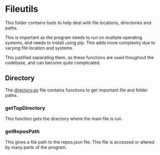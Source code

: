 # Fileutils

This folder contains tools to help deal with file locations, directories and paths. 

This is important as the program needs to run on multiple operating systems, and needs to install using pip. This adds more complexity due to varying file location and systems. 

This justified separating them, as these functions are used thoughout the codebase, and can become quite complicated. 

## Directory
The [directory.py](directory.py) file contains functions to get important file and folder paths. 

### getTopDirectory

This function gets the directory where the main file is run. 

### getReposPath

This gives a file path to the repos.json file. This file is accessed or altered by many parts of the program. 